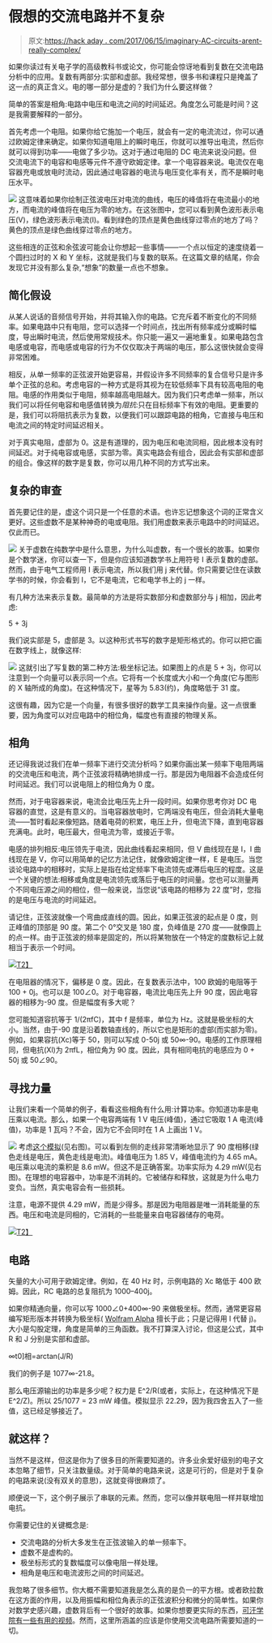 # 假想的交流电路并不复杂

> 原文:[https://hack aday . com/2017/06/15/imaginary-AC-circuits-arent-really-complex/](https://hackaday.com/2017/06/15/imaginary-ac-circuits-arent-really-complex/)

如果你读过有关电子学的高级教科书或论文，你可能会惊讶地看到复数在交流电路分析中的应用。复数有两部分:实部和虚部。我经常想，很多书和课程只是掩盖了这一点的真正含义。电的哪一部分是虚的？我们为什么要这样做？

简单的答案是相角:电路中电压和电流之间的时间延迟。角度怎么可能是时间？这是我需要解释的一部分。

首先考虑一个电阻。如果你给它施加一个电压，就会有一定的电流流过，你可以通过欧姆定律来确定。如果你知道电阻上的瞬时电压，你就可以推导出电流，然后你就可以得到功率——电做了多少功。这对于通过电阻的 DC 电流来说没问题。但交流电流下的电容和电感等元件不遵守欧姆定律。拿一个电容器来说。电流仅在电容器充电或放电时流动，因此通过电容器的电流与电压变化率有关，而不是瞬时电压水平。

[![](../Images/4adc2fa0fca2abab725da469cf2476fa.png)](https://hackaday.com/wp-content/uploads/2017/06/sincos1.png) 这意味着如果你绘制正弦波电压对电流的曲线，电压的峰值将在电流最小的地方，而电流的峰值将在电压为零的地方。在这张图中，您可以看到黄色波形表示电压(V)，绿色波形表示电流(I)。看到绿色的顶点是黄色曲线穿过零点的地方了吗？黄色的顶点是绿色曲线穿过零点的地方。

这些相连的正弦和余弦波可能会让你想起一些事情——一个点以恒定的速度绕着一个圆扫过时的 X 和 Y 坐标，这就是我们与复数的联系。在这篇文章的结尾，你会发现它并没有那么复杂,“想象”的数量一点也不想象。

## 简化假设

从某人说话的音频信号开始，并将其输入你的电路。它充斥着不断变化的不同频率。如果电路中只有电阻，您可以选择一个时间点，找出所有频率成分或瞬时幅度，导出瞬时电流，然后使用常规技术。你只能一遍又一遍地重复。如果电路包含电感或电容，而电感或电容的行为不仅仅取决于两端的电压，那么这很快就会变得非常困难。

相反，从单一频率的正弦波开始更容易，并假设许多不同频率的复合信号只是许多单个正弦的总和。考虑电容的一种方式是将其视为在较低频率下具有较高电阻的电阻。电感的作用类似于电阻，频率越高电阻越大。因为我们只考虑单一频率，所以我们可以将任何电容和电感值转换为*阻抗*:只在目标频率下有效的电阻。更重要的是，我们可以将阻抗表示为复数，以便我们可以跟踪电路的相角，它直接与电压和电流之间的特定时间延迟相关。

对于真实电阻，虚部为 0。这是有道理的，因为电压和电流同相，因此根本没有时间延迟。对于纯电容或电感，实部为零。真实电路会有组合，因此会有实部和虚部的组合。像这样的数字是复数，你可以用几种不同的方式写出来。

## 复杂的审查

首先要记住的是，虚这个词只是一个任意的术语。也许忘记想象这个词的正常含义更好。这些虚数不是某种神奇的电或电阻。我们用虚数来表示电路中的时间延迟。仅此而已。

[![](../Images/f6e3af9c3637a87296e1df0e49fc6336.png)](https://hackaday.com/wp-content/uploads/2017/06/nl3.png) 关于虚数在纯数学中是什么意思，为什么叫虚数，有一个很长的故事。如果你是个数学迷，你可以查一下，但是你应该知道数学书上用符号 I 表示复数的虚部。然而，由于电气工程师用 I 表示电流，所以我们用 j 来代替。你只需要记住在读数学书的时候，你会看到 I，它不是电流，它和电学书上的 j 一样。

有几种方法来表示复数。最简单的方法是将实数部分和虚数部分与 j 相加，因此考虑:

5 + 3j

我们说实部是 5，虚部是 3。以这种形式书写的数字是矩形格式的。你可以把它画在数字线上，就像这样:

[![](../Images/2bba3ca788fcc7d9f19544f9b5417fbe.png)](https://hackaday.com/wp-content/uploads/2017/06/nl4.png) 这就引出了写复数的第二种方法:极坐标记法。如果图上的点是 5 + 3j，你可以注意到一个向量可以表示同一个点。它将有一个长度或大小和一个角度(它与图形的 X 轴所成的角度)。在这种情况下，星等为 5.83(约)，角度略低于 31 度。

这很有趣，因为它是一个向量，有很多很好的数学工具来操作向量。这一点很重要，因为角度可以对应电路中的相位角，幅度也有直接的物理关系。

## 相角

还记得我说过我们在单一频率下进行交流分析吗？如果你画出某一频率下电阻两端的交流电压和电流，两个正弦波将精确地排成一行。那是因为电阻器不会造成任何时间延迟。我们可以说电阻上的相位角为 0 度。

然而，对于电容器来说，电流会比电压先上升一段时间。如果你思考你对 DC 电容器的直觉，这是有意义的。当电容器放电时，它两端没有电压，但会消耗大量电流——暂时看起来像短路。随着电荷的积累，电压上升，但电流下降，直到电容器充满电。此时，电压最大，但电流为零，或接近于零。

电感的排列相反:电压领先于电流，因此曲线看起来相同，但 V 曲线现在是 I，I 曲线现在是 V，你可以用简单的记忆方法记住，就像欧姆定律一样，E 是电压。当您谈论电路中的相移时，实际上是指在给定频率下电流领先或滞后电压的程度。这是一个关键的想法:相移或角度是电流领先或落后于电压的时间量。您也可以测量两个不同电压源之间的相位，但一般来说，当您说“该电路的相移为 22 度”时，您指的是电压与电流的时间延迟。

请记住，正弦波就像一个弯曲成直线的圆。因此，如果正弦波的起点是 0 度，则正峰值的顶部是 90 度。第二个 0°交叉是 180 度，负峰值是 270 度——就像圆上的点一样。由于正弦波的频率是固定的，所以将某物放在一个特定的度数标记上就相当于表示一个时间。

[![](../Images/5e724436130d5e1288ffd4a530ed5d59.png)T2】](https://hackaday.com/wp-content/uploads/2017/06/sine_curve_anim.gif)

在电阻器的情况下，偏移是 0 度。因此，在复数表示法中，100 欧姆的电阻等于 100 + 0j。也可以是 100∠0。对于电容器，电流比电压先上升 90 度，因此电容器的相移为-90 度。但是幅度有多大呢？

您可能知道容抗等于 1/(2πfC)，其中 f 是频率，单位为 Hz。这就是极坐标的大小。当然，由于-90 度是沿着数轴直线的，所以它也是矩形的虚部(而实部为零)。例如，如果容抗(Xc)等于 50，则可以写成 0-50j 或 50∞-90。电感的工作原理相同，但电抗(Xl)为 2πfL，相位角为 90 度。因此，具有相同电抗的电感应为 0 + 50j 或 50∠90。

## 寻找力量

让我们来看一个简单的例子，看看这些相角有什么用:计算功率。你知道功率是电压乘以电流。那么，如果一个电容两端有 1 V 电压(峰值)，通过它吸取 1 A 电流(峰值)，功率是 1 瓦吗？不会，因为它不会同时在 1 A 上画出 1 V。

[![](../Images/e39a6aa5c5d1205d9cbf7c6c207683df.png)](https://hackaday.com/wp-content/uploads/2017/06/sim.png) 考虑[这个模拟](http://tinyurl.com/kdhrupr)(见右图)。可以看到左侧的走线非常清晰地显示了 90 度相移(绿色走线是电压，黄色走线是电流)。峰值电压为 1.85 V，峰值电流约为 4.65 mA。电压乘以电流的乘积是 8.6 mW。但这不是正确答案。功率实际为 4.29 mW(见右图)。在理想的电容器中，功率是不消耗的。它被储存和释放，这就是为什么电力变负。当然，真实电容会有一些损耗。

注意，电源不提供 4.29 mW，而是少得多。那是因为电阻器是唯一消耗能量的东西。电压和电流是同相的，它消耗的一些能量来自电容器储存的电荷。

[![](../Images/6244261feff221a648700b7b3af89c7f.png)T2】](https://hackaday.com/wp-content/uploads/2017/05/graph.png)

## 电路

矢量的大小可用于欧姆定律。例如，在 40 Hz 时，示例电路的 Xc 略低于 400 欧姆。因此，RC 电路的总复阻抗为 1000–400j。

如果你精通向量，你可以写 1000∠0+400∞-90 来做极坐标。然而，通常更容易编写矩形版本并转换为极坐标( [Wolfram Alpha](https://www.wolframalpha.com/) 擅长于此；只是记得用 I 代替 j)。大小是勾股定理，角度是简单的三角函数。我不打算深入讨论，但这是公式，其中 R 和 J 分别是实部和虚部。

∞t0]相=arctan(J/R)

我们的例子是 1077∞-21.8。

那么电压源输出的功率是多少呢？权力是 E^2/R(或者，实际上，在这种情况下是 E^2/Z)。所以 25/1077 = 23 mW 峰值。模拟显示 22.29，因为我四舍五入了一些值，这已经足够接近了。

## 就这样？

当然不是这样，但这是你为了很多目的所需要知道的。许多业余爱好级别的电子文本忽略了细节，只关注数量级。对于简单的电路来说，这是可行的，但是对于复杂的电路来说(没有双关的意思)，这就变得很麻烦了。

顺便说一下，这个例子展示了串联的元素。然而，您可以像并联电阻一样并联增加电抗。

你需要记住的关键概念是:

*   交流电路的分析大多发生在正弦波输入的单一频率下。
*   虚数不是虚构的。
*   极坐标形式的复数幅度可以像电阻一样处理。
*   相角是电压和电流波形之间的时间延迟。

我忽略了很多细节。你大概不需要知道我是怎么真的是负一的平方根。或者欧拉数在这方面的作用，以及用振幅和相位角表示的正弦波积分和微分的简单性。如果你对数学史感兴趣，虚数背后有一个很好的故事。如果你想要更实际的东西，[可汗学院有一些有用的视频](https://www.youtube.com/watch?v=wbEEWmJFDVg)。然而，这里所涵盖的应该是你使用交流电路所需要知道的一切。